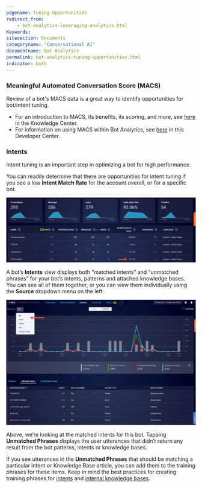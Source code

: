 ```yaml
---
pagename: Tuning Opportunities
redirect_from:
    - bot-analytics-leveraging-analytics.html
Keywords:
sitesection: Documents
categoryname: "Conversational AI"
documentname: Bot Analytics
permalink: bot-analytics-tuning-opportunities.html
indicator: both
---
```


### Meaningful Automated Conversation Score (MACS)

Review of a bot's MACS data is a great way to identify opportunities for bot/intent tuning. 

* For an introduction to MACS, its benefits, its scoring, and more, see [here](https://knowledge.liveperson.com/data-reporting-meaningful-automated-conversation-score-(macs).html) in the Knowledge Center.
* For information on using MACS within Bot Analytics, see [here](bot-analytics-macs.html) in this Developer Center.

### Intents
Intent tuning is an important step in optimizing a bot for high performance. 

You can readily determine that there are opportunities for intent tuning if you see a low **Intent Match Rate** for the account overall, or for a specific bot.

<img class="fancyimage" style="width:800px" src="img/ConvoBuilder/ba_low_intentmatchrate.png">

A bot’s **Intents** view displays both “matched intents” and “unmatched phrases” for your bot’s intents, patterns and attached knowledge bases. You can see all of them together, or you can view them individually using the **Source** dropdown menu on the left.

<img class="fancyimage" style="width:800px" src="img/ConvoBuilder/ba_views_intent.png">

Above, we’re looking at the matched intents for this bot. Tapping **Unmatched Phrases** displays the user utterances that didn’t return any result from the bot patterns, intents or knowledge bases.

If you see utterances in the **Unmatched Phrases** that should be matching a particular intent or Knowledge Base article, you can add them to the training phrases for these items. Keep in mind the best practices for creating training phrases for [intents](intent-manager-best-practices.html) and [internal knowledge bases](knowledgeai-internal-knowledge-bases-best-practices.html).